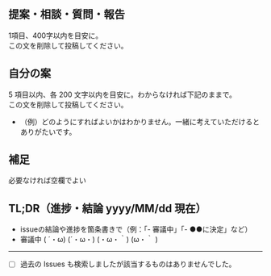 ## 提案・相談・質問・報告

1項目、400字以内を目安に。\
この文を削除して投稿してください。

## 自分の案

5 項目以内、各 200 文字以内を目安に。わからなければ下記のままで。\
この文を削除して投稿してください。

- （例）どのようにすればよいかはわかりません。一緒に考えていただけるとありがたいです。

## 補足

必要なければ空欄でよい

## TL;DR（進捗・結論 yyyy/MM/dd 現在）

- issueの結論や進捗を箇条書きで（例：「- 審議中」「- ●●に決定」など）
- 審議中 ( ´・ω) (´・ω・) (・ω・｀) (ω・｀ )

----------------

- [ ] 過去の Issues も検索しましたが該当するものはありませんでした。
